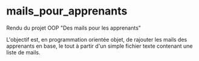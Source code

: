 # mails_pour_apprenants
Rendu du projet OOP "Des mails pour les apprenants"

L'objectif est, en programmation orientée objet, de rajouter les mails des apprenants en base, le tout à partir d'un simple fichier texte contenant une liste de mails.
